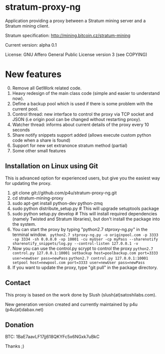 stratum-proxy-ng
====================

Application providing a proxy between a Stratum mining server and a Stratum mining client.

Stratum specification: http://mining.bitcoin.cz/stratum-mining

Current version: alpha 0.1

License: GNU Affero General Public License version 3 (see COPYING)

New features
====================

0. Remove all GetWork related code. 
1. Heavy redesign of the main class code (simple and easier to understand now).
2. Define a backup pool which is used if there is some problem with the current pool.
3. Control thread: new interface to control the proxy via TCP socket and JSON (i.e origin pool can be changed without restarting proxy).
4. Watcher thread: informs about current details of the proxy every 10 seconds
5. Share notify snippets support added (allows execute custom python code when a share is found) 
6. Support for new set extranonce stratum method (partial)
7. Some other small features

Installation on Linux using Git
-------------------------------
This is advanced option for experienced users, but give you the easiest way for updating the proxy.

1. git clone git://github.com/p4u/stratum-proxy-ng.git
2. cd stratum-mining-proxy
3. sudo apt-get install python-dev python-zmq
4. sudo python distribute_setup.py # This will upgrade setuptools package
5. sudo python setup.py develop # This will install required dependencies (namely Twisted and Stratum libraries),
but don't install the package into the system.
6. You can start the proxy by typing "python2.7 stproxy-ng.py" in the terminal window. ``` python2.7 stproxy-ng.py -o originpool.com -p 3333 -sp 3334 -sh 0.0.0.0 -xp 10001 -cu myUser -cp myPass --sharenotify sharenotify_snippets/log.py --control-listen 127.0.0.1 -v```
7. Now you can use the control.py scrypt to control the proxy ```python2.7 control.py 127.0.0.1:10001 setbackup host=poolbackup.com port=3333 user=newUser pass=newPass``` ```python2.7 control.py 127.0.0.1:10001 setpool host=newpool.com port=3333 user=newUser pass=newPass```
8. If you want to update the proxy, type "git pull" in the package directory.

Contact
-------

This proxy is based on the work done by Slush (slush(at)satoshilabs.com).

New generation version created and currently maintained by p4u (p4u(at)dabax.net)

Donation
--------

BTC: 1BaE7aavLF17jj618QKYFc5x6NGxk7uBkC

Thanks ;)

